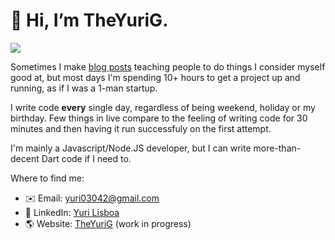 # 👋 Hi, I’m TheYuriG.
<img src="https://github-profile-summary-cards.vercel.app/api/cards/profile-details?username=TheYuriG&theme=radical"/>

Sometimes I make [blog posts](https://github.com/TheYuriG/blog_lessons/tree/master/discord_create_channels) teaching people to do things I consider myself good at, but most days I'm spending 10+ hours to get a project up and running, as if I was a 1-man startup.

I write code **every** single day, regardless of being weekend, holiday or my birthday. Few things in live compare to the feeling of writing code for 30 minutes and then having it run successfuly on the first attempt.

I'm mainly a Javascript/Node.JS developer, but I can write more-than-decent Dart code if I need to.

Where to find me:
- ✉️ Email: yuri03042@gmail.com
- 💼 LinkedIn: [Yuri Lisboa](https://www.linkedin.com/in/theyurig/)
- 🌎 Website: [TheYuriG](https://www.theyurig.com/) (work in progress)
